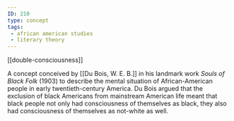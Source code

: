 ```yaml
---
ID: 210
type: concept
tags: 
 - african american studies
 - literary theory
---
```


[[double-consciousness]]

 A
concept conceived by [[Du Bois, W. E. B.]] in his landmark work
*Souls of Black Folk* (1903) to describe the mental situation of
African-American people in early twentieth-century America. Du Bois
argued that the exclusion of black Americans from mainstream American
life meant that black people not only had consciousness of themselves as
black, they also had consciousness of themselves as not-white as well.
